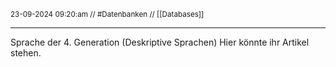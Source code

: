 <sub class="descriptionSection">23-09-2024 09:20:am // #Datenbanken  // [[Databases]]</sub>
____
Sprache der 4. Generation (Deskriptive Sprachen)
Hier könnte ihr Artikel stehen.